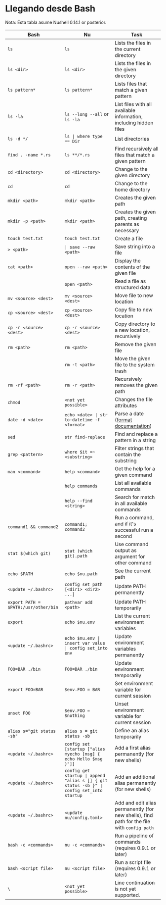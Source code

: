 # Llegando desde Bash

Nota: Esta tabla asume Nushell 0.14.1 or posterior.

| Bash                                 | Nu                                                                | Task                                                                                       |
| ------------------------------------ | ----------------------------------------------------------------- | ------------------------------------------------------------------------------------------ |
| `ls`                                 | `ls`                                                              | Lists the files in the current directory                                                   |
| `ls <dir>`                           | `ls <dir>`                                                        | Lists the files in the given directory                                                     |
| `ls pattern*`                        | `ls pattern*`                                                     | Lists files that match a given pattern                                                     |
| `ls -la`                             | `ls --long --all` or `ls -la`                                     | List files with all available information, including hidden files                          |
| `ls -d */`                           | `ls \| where type == Dir`                                         | List directories                                                                           |
| `find . -name *.rs`                  | `ls **/*.rs`                                                      | Find recursively all files that match a given pattern                                      |
| `cd <directory>`                     | `cd <directory>`                                                  | Change to the given directory                                                              |
| `cd`                                 | `cd`                                                              | Change to the home directory                                                               |
| `mkdir <path>`                       | `mkdir <path>`                                                    | Creates the given path                                                                     |
| `mkdir -p <path>`                    | `mkdir <path>`                                                    | Creates the given path, creating parents as necessary                                      |
| `touch test.txt`                     | `touch test.txt`                                                  | Create a file                                                                              |
| `> <path>`                           | `\| save --raw <path>`                                            | Save string into a file                                                                    |
| `cat <path>`                         | `open --raw <path>`                                               | Display the contents of the given file                                                     |
|                                      | `open <path>`                                                     | Read a file as structured data                                                             |
| `mv <source> <dest>`                 | `mv <source> <dest>`                                              | Move file to new location                                                                  |
| `cp <source> <dest>`                 | `cp <source> <dest>`                                              | Copy file to new location                                                                  |
| `cp -r <source> <dest>`              | `cp -r <source> <dest>`                                           | Copy directory to a new location, recursively                                              |
| `rm <path>`                          | `rm <path>`                                                       | Remove the given file                                                                      |
|                                      | `rm -t <path>`                                                    | Move the given file to the system trash                                                    |
| `rm -rf <path>`                      | `rm -r <path>`                                                    | Recursively removes the given path                                                         |
| `chmod`                              | `<not yet possible>`                                              | Changes the file attributes                                                                |
| `date -d <date>`                     | `echo <date> \| str to-datetime -f <format>`                      | Parse a date ([format documentation](https://docs.rs/chrono/0.4.15/chrono/format/strftime/index.html)) |
| `sed`                                | `str find-replace`                                                | Find and replace a pattern in a string                                                     |
| `grep <pattern>`                     | `where $it =~ <substring>`                                        | Filter strings that contain the substring                                                  |
| `man <command>`                      | `help <command>`                                                  | Get the help for a given command                                                           |
|                                      | `help commands`                                                   | List all available commands                                                                |
|                                      | `help --find <string>`                                            | Search for match in all available commands                                                 |
| `command1 && command2`               | `command1; command2`                                              | Run a command, and if it's successful run a second                                         |
| `stat $(which git)`                  | `stat (which git).path`                                           | Use command output as argument for other command                                           |
| `echo $PATH`                         | `echo $nu.path`                                                   | See the current path                                                                       |
| `<update ~/.bashrc>`                 | `config set path [<dir1> <dir2> ...]`                             | Update PATH permanently                                                                    |
| `export PATH = $PATH:/usr/other/bin` | `pathvar add <path>`                                              | Update PATH temporarily                                                                    |
| `export`                             | `echo $nu.env`                                                    | List the current environment variables                                                     |
| `<update ~/.bashrc>`                 | `echo $nu.env \| insert var value \| config set_into env`         | Update environment variables permanently                                                   |
| `FOO=BAR ./bin`                      | `FOO=BAR ./bin`                                                   | Update environment temporarily                                                             |
| `export FOO=BAR`                     | `$env.FOO = BAR`                                               | Set environment variable for current session                                               |
| `unset FOO`                          | `$env.FOO = $nothing`                                          | Unset environment variable for current session                                             |
| `alias s="git status -sb"`           | `alias s = git status -sb`                                        | Define an alias temporarily                                                                |
| `<update ~/.bashrc>`                 | `config set [startup ["alias myecho [msg] { echo Hello $msg }"]]` | Add a first alias permanently (for new shells)                                             |
| `<update ~/.bashrc>`                 | `config get startup \| append "alias s [] { git status -sb }" \| config set_into startup`  | Add an additional alias permanently (for new shells)              |
| `<update ~/.bashrc>`                 | `<update nu/config.toml>`                                         | Add and edit alias permanently (for new shells), find path for the file with `config path` |
| `bash -c <commands>`                 | `nu -c <commands>`                                                | Run a pipeline of commands (requires 0.9.1 or later)                                       |
| `bash <script file>`                 | `nu <script file>`                                                | Run a script file (requires 0.9.1 or later)                                                |
| `\`                                  | `<not yet possible>`                                              | Line continuation is not yet supported.                                                    |
